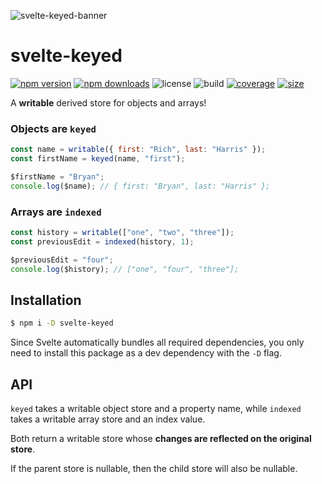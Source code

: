 ![svelte-keyed-banner](https://user-images.githubusercontent.com/42545742/145455110-0d90603a-5fb3-453a-a9ea-7c4e3b443913.png)

# svelte-keyed

[![npm version](http://img.shields.io/npm/v/svelte-keyed.svg)](https://www.npmjs.com/package/svelte-keyed)
[![npm downloads](https://img.shields.io/npm/dm/svelte-keyed.svg)](https://www.npmjs.com/package/svelte-keyed)
![license](https://img.shields.io/npm/l/svelte-keyed)
![build](https://img.shields.io/github/workflow/status/bryanmylee/svelte-keyed/publish)
[![coverage](https://coveralls.io/repos/github/bryanmylee/svelte-keyed/badge.svg?branch=main)](https://coveralls.io/github/bryanmylee/svelte-keyed?branch=main)
[![size](https://img.shields.io/bundlephobia/min/svelte-keyed)](https://bundlephobia.com/result?p=svelte-keyed)

A **writable** derived store for objects and arrays!

### Objects are `keyed`

```js
const name = writable({ first: "Rich", last: "Harris" });
const firstName = keyed(name, "first");

$firstName = "Bryan";
console.log($name); // { first: "Bryan", last: "Harris" };
```

### Arrays are `indexed`

```js
const history = writable(["one", "two", "three"]);
const previousEdit = indexed(history, 1);

$previousEdit = "four";
console.log($history); // ["one", "four", "three"];
```

## Installation

```bash
$ npm i -D svelte-keyed
```

Since Svelte automatically bundles all required dependencies, you only need to install this package as a dev dependency with the `-D` flag.

## API

`keyed` takes a writable object store and a property name, while `indexed` takes a writable array store and an index value.

Both return a writable store whose **changes are reflected on the original store**.

If the parent store is nullable, then the child store will also be nullable.
